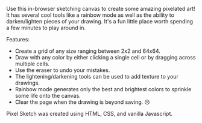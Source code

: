 Use this in-browser sketching canvas to create some amazing pixelated art! It has several cool tools like a rainbow mode as well as the ability to darken/lighten pieces of your drawing. It's a fun little place worth spending a few minutes to play around in.

Features:
- Create a grid of any size ranging between 2x2 and 64x64.
- Draw with any color by either clicking a single cell or by dragging across multiple cells.
- Use the eraser to undo your mistakes.
- The lightening/darkening tools can be used to add texture to your drawings.
- Rainbow mode generates only the best and brightest colors to sprinkle some life onto the canvas.
- Clear the page when the drawing is beyond saving. :cry:

Pixel Sketch was created using HTML, CSS, and vanilla Javascript.

